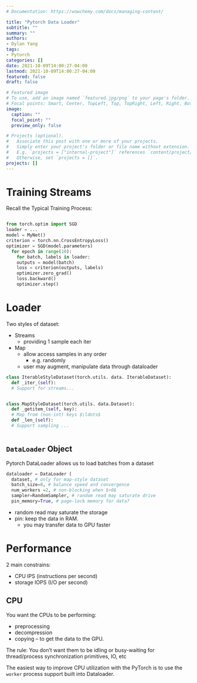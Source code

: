 ```yaml
---
# Documentation: https://wowchemy.com/docs/managing-content/

title: "Pytorch Data Loader"
subtitle: ""
summary: ""
authors: 
- Dylan Yang
tags: 
- Pytorch
categories: []
date: 2021-10-09T14:00:27-04:00
lastmod: 2021-10-09T14:00:27-04:00
featured: false
draft: false

# Featured image
# To use, add an image named `featured.jpg/png` to your page's folder.
# Focal points: Smart, Center, TopLeft, Top, TopRight, Left, Right, BottomLeft, Bottom, BottomRight.
image:
  caption: ""
  focal_point: ""
  preview_only: false

# Projects (optional).
#   Associate this post with one or more of your projects.
#   Simply enter your project's folder or file name without extension.
#   E.g. `projects = ["internal-project"]` references `content/project/deep-learning/index.md`.
#   Otherwise, set `projects = []`.
projects: []
---
```


# Training Streams

Recall the Typical Training Process:

```python

from torch.optim import SGD
loader = ...
model = MyNet()
criterion = torch.nn.CrossEntropyLoss()
optimizer = SGD(model.parameters)
  for epoch in range(10):
    for batch, labels in loader:
    outputs = model(batch)
    loss = criterion(outputs, labels)
    optimizer.zero_grad()
    loss.backward()
    optimizer.step()

```

# Loader

Two styles of dataset:
- Streams 
  - providing 1 sample each iter
- Map
  - allow access samples in any order
    - e.g. randomly
  - user may augment, manipulate data through dataloader


```python
class IterableStyleDataset(torch.utils. data. IterableDataset):
  def _iter_(self):
  # Support for streams...


class MapStyleDataset(torch.utils. data.Dataset):
  def _getitem_(self, key):
  # Map from (non-int) keys $\ldots$
  def _len_(self):
  # Support sampling ...



```

## `DataLoader` Object 

Pytorch DataLoader allows us to load batches from a dataset

```python
dataloader = DataLoader (
  dataset, # only for map-style dataset
  batch_size=8, # balance speed and convergence
  num_workers =2, # non-blocking when $>0$
  sampler=RandomSampler, # random read may saturate drive
  pin_memory=True, # page-lock memory for data?


```
+ random read may saturate the storage
+ pin: keep the data in RAM.
  + you may transfer data to GPU faster


# Performance

2 main constrains:
- CPU IPS (instructions per second)
- storage IOPS (I/O per second)

## CPU
You want the CPUs to be performing:
- preprocessing
-  decompression
-  copying – to get the data to the GPU. 

The rule: You don’t want them to be idling or busy-waiting for thread/process synchronization primitives, IO, etc

The easiest way to improve CPU utilization with the PyTorch is to use the `worker` process support built into Dataloader.

